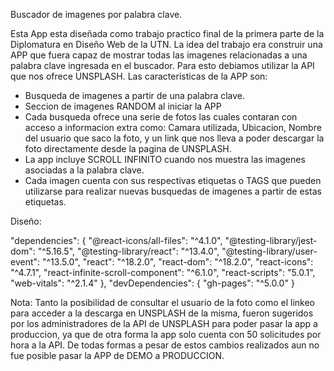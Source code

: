 Buscador de imagenes por palabra clave.

Esta App esta diseñada como trabajo practico final de la primera parte de la Diplomatura en Diseño Web de la UTN. La idea del trabajo era construir una APP que fuera capaz de mostrar todas las imagenes relacionadas a una palabra clave ingresada en el buscador. Para esto debiamos utilizar la API que nos ofrece UNSPLASH.
Las caracteristicas de la APP son:
- Busqueda de imagenes a partir de una palabra clave.
- Seccion de imagenes RANDOM al iniciar la APP
- Cada busqueda ofrece una serie de fotos las cuales contaran con acceso a informacion extra como: Camara utilizada, Ubicacion, Nombre del usuario que saco la foto, y un link que nos lleva a poder descargar la foto directamente desde la pagina de UNSPLASH.
- La app incluye SCROLL INFINITO cuando nos muestra las imagenes asociadas a la palabra clave.
- Cada imagen cuenta con sus respectivas etiquetas o TAGS que pueden utilizarse para realizar nuevas busquedas de imagenes a partir de estas etiquetas.

Diseño:

 "dependencies": {
        "@react-icons/all-files": "^4.1.0",
        "@testing-library/jest-dom": "^5.16.5",
        "@testing-library/react": "^13.4.0",
        "@testing-library/user-event": "^13.5.0",
        "react": "^18.2.0",
        "react-dom": "^18.2.0",
        "react-icons": "^4.7.1",
        "react-infinite-scroll-component": "^6.1.0",
        "react-scripts": "5.0.1",
        "web-vitals": "^2.1.4"
      },
      "devDependencies": {
        "gh-pages": "^5.0.0"
      }
      
Nota: Tanto la posibilidad de consultar el usuario de la foto como el linkeo para acceder a la descarga en UNSPLASH de la misma, fueron sugeridos por los administradores de la API de UNSPLASH para poder pasar la app a produccion, ya que de otra forma la app solo cuenta con 50 solicitudes por hora a la API. De todas formas a pesar de estos cambios realizados aun no fue posible pasar la APP de DEMO a PRODUCCION.
